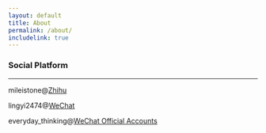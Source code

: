 ```yaml
---
layout: default
title: About
permalink: /about/
includelink: true
---
```


### Social Platform

---

mileistone@[Zhihu](https://zhihu.com)

lingyi2474@[WeChat](https://weixin.qq.com/)

everyday_thinking@[WeChat Official Accounts](https://weixin.qq.com/)

